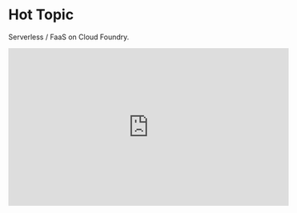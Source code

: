 # Hot Topic

Serverless / FaaS on Cloud Foundry.

<iframe width="560" height="315" src="https://www.youtube.com/embed/vJsmE88ROa8" frameborder="0" allowfullscreen></iframe>
